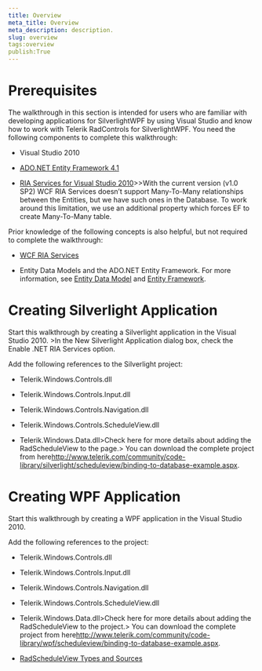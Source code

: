 ```yaml
---
title: Overview
meta_title: Overview
meta_description: description.
slug: overview
tags:overview
publish:True
---
```



# Prerequisites

The walkthrough in this section is intended for users who are familiar with developing applications for SilverlightWPF by using Visual Studio and know how to work with Telerik RadControls for SilverlightWPF. You need the following components to complete this walkthrough:

* Visual Studio 2010

* [ADO.NET Entity Framework 4.1](http://www.microsoft.com/download/en/details.aspx?displaylang=en&id=26825)

* [RIA Services for Visual Studio 2010](http://www.microsoft.com/en-us/download/details.aspx?id=28357)>>With the current version <legacyBold xmlns="http://ddue.schemas.microsoft.com/authoring/2003/5">(v1.0 SP2)</legacyBold> WCF RIA Services <legacyBold xmlns="http://ddue.schemas.microsoft.com/authoring/2003/5">doesn’t support Many-To-Many</legacyBold>  relationships between the Entities, but we have such ones in the Database. To work around this limitation, we use an additional property which forces EF to create 
Many-To-Many table.
      	

Prior knowledge of the following concepts is also helpful, but not required to complete the walkthrough:

* [WCF RIA Services](http://msdn.microsoft.com/en-us/library/ee707344%28v=VS.91%29.aspx)

* Entity Data Models and the ADO.NET Entity Framework. For more information, see 
      		[Entity Data Model](http://msdn.microsoft.com/en-us/library/ee382825.aspx)
      		and [Entity Framework](http://msdn.microsoft.com/en-us/library/aa697427%28VS.80%29.aspx).
      		

# Creating Silverlight Application

Start this walkthrough by creating a Silverlight application in the Visual Studio 2010.
	>In the New Silverlight Application dialog box, check the Enable .NET RIA Services option.

Add the following references to the Silverlight project:

* Telerik.Windows.Controls.dll

* Telerik.Windows.Controls.Input.dll

* Telerik.Windows.Controls.Navigation.dll

* Telerik.Windows.Controls.ScheduleView.dll

* Telerik.Windows.Data.dll>Check <link xlink:href="F8D12A6D-38B0-43CC-A6B3-1D7E8E8FC3A8" xmlns:xlink="http://www.w3.org/1999/xlink" xmlns="http://ddue.schemas.microsoft.com/authoring/2003/5">here</link> for more details about adding the RadScheduleView to the page.>
        You can download the complete project from 
        <externalLink xmlns="http://ddue.schemas.microsoft.com/authoring/2003/5"><linkText>here</linkText><linkUri>http://www.telerik.com/community/code-library/silverlight/scheduleview/binding-to-database-example.aspx</linkUri></externalLink>.
        

# Creating WPF Application

Start this walkthrough by creating a WPF application in the Visual Studio 2010.
	

Add the following references to the project:

* Telerik.Windows.Controls.dll

* Telerik.Windows.Controls.Input.dll

* Telerik.Windows.Controls.Navigation.dll

* Telerik.Windows.Controls.ScheduleView.dll

* Telerik.Windows.Data.dll>Check <link xlink:href="F8D12A6D-38B0-43CC-A6B3-1D7E8E8FC3A8" xmlns:xlink="http://www.w3.org/1999/xlink" xmlns="http://ddue.schemas.microsoft.com/authoring/2003/5">here</link> for more details about adding the RadScheduleView to the project.>
        You can download the complete project from 
        <externalLink xmlns="http://ddue.schemas.microsoft.com/authoring/2003/5"><linkText>here</linkText><linkUri>http://www.telerik.com/community/code-library/wpf/scheduleview/binding-to-database-example.aspx</linkUri></externalLink>.
        

 * [RadScheduleView Types and Sources]({{slug:radscheduleview-types-and-sources}})
